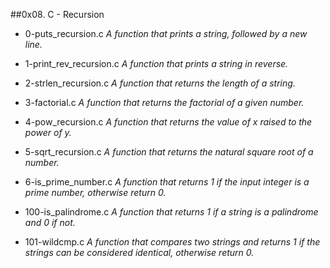 ##0x08. C - Recursion

- 0-puts_recursion.c *A function that prints a string, followed by a new line.*

- 1-print_rev_recursion.c *A function that prints a string in reverse.*

- 2-strlen_recursion.c *A function that returns the length of a string.*

- 3-factorial.c *A function that returns the factorial of a given number.*

- 4-pow_recursion.c *A function that returns the value of x raised to the power of y.*

- 5-sqrt_recursion.c *A function that returns the natural square root of a number.*

- 6-is_prime_number.c *A function that returns 1 if the input integer is a prime number, otherwise return 0.*

- 100-is_palindrome.c *A function that returns 1 if a string is a palindrome and 0 if not.*

- 101-wildcmp.c *A function that compares two strings and returns 1 if the strings can be considered identical, otherwise return 0.*

